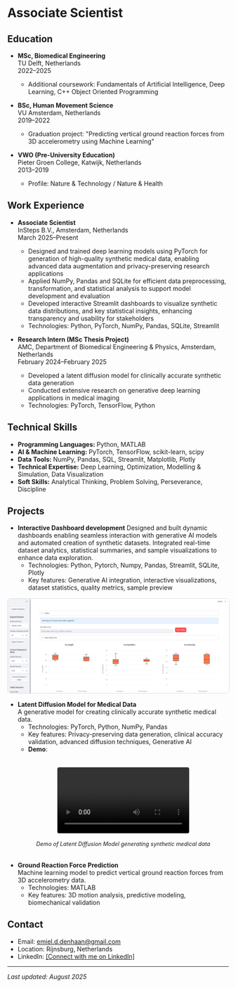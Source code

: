 # Associate Scientist

## Education
- **MSc, Biomedical Engineering**  
  TU Delft, Netherlands  
  2022–2025  
  - Additional coursework: Fundamentals of Artificial Intelligence, Deep Learning, C++ Object Oriented Programming  

- **BSc, Human Movement Science**  
  VU Amsterdam, Netherlands  
  2019–2022  
  - Graduation project: "Predicting vertical ground reaction forces from 3D accelerometry using Machine Learning"  

- **VWO (Pre-University Education)**  
  Pieter Groen College, Katwijk, Netherlands  
  2013–2019  
  - Profile: Nature & Technology / Nature & Health  

## Work Experience
- **Associate Scientist**  
  InSteps B.V., Amsterdam, Netherlands  
  March 2025–Present  
  - Designed and trained deep learning models using PyTorch for generation of high-quality synthetic medical data, enabling advanced data augmentation and privacy-preserving research applications  
  - Applied NumPy, Pandas and SQLite for efficient data preprocessing, transformation, and statistical analysis to support model development and evaluation  
  - Developed interactive Streamlit dashboards to visualize synthetic data distributions, and key statistical insights, enhancing transparency and usability for stakeholders  
  - Technologies: Python, PyTorch, NumPy, Pandas, SQLite, Streamlit  


- **Research Intern (MSc Thesis Project)**  
  AMC, Department of Biomedical Engineering & Physics, Amsterdam, Netherlands  
  February 2024–February 2025  
  - Developed a latent diffusion model for clinically accurate synthetic data generation  
  - Conducted extensive research on generative deep learning applications in medical imaging  
  - Technologies: PyTorch, TensorFlow, Python  

## Technical Skills
- **Programming Languages:** Python, MATLAB 
- **AI & Machine Learning:** PyTorch, TensorFlow, scikit-learn, scipy  
- **Data Tools:** NumPy, Pandas, SQL, Streamlit, Matplotlib, Plotly  
- **Technical Expertise:** Deep Learning, Optimization, Modelling & Simulation, Data Visualization  
- **Soft Skills:** Analytical Thinking, Problem Solving, Perseverance, Discipline  

## Projects
- **Interactive Dashboard development**
Designed and built dynamic dashboards enabling seamless interaction with generative AI models and automated creation of synthetic datasets. Integrated real-time dataset analytics, statistical summaries, and sample visualizations to enhance data exploration.
  - Technologies: Python, Pytorch, Numpy, Pandas, Streamlit, SQLite, Plotly
  - Key features: Generative AI integration, interactive visualizations, dataset statistics, quality metrics, sample preview
<!-- Image Section -->
<div class="image-section">
  <img src="/assets/img/vessel_dashboard_1.png" alt="Synthetic Blood Vessel Dashboard" style="max-width: 100%; border: 1px solid #ddd; border-radius: 8px; display: block; margin: 1rem auto;">
</div>

<style>
.image-section {
  text-align: center;
  margin: 1rem 0;
}
</style>
- **Latent Diffusion Model for Medical Data**  
  A generative model for creating clinically accurate synthetic medical data.  
  - Technologies: PyTorch, Python, NumPy, Pandas  
  - Key features: Privacy-preserving data generation, clinical accuracy validation, advanced diffusion techniques, Generative AI 
  - **Demo**:  
  <div class="video-section">
    <video controls style="max-width: 100%; border: 1px solid #ddd; border-radius: 5px; display: block; margin: 1rem auto;">
      <source src="/assets/img/voxel_diffusion.mp4" type="video/mp4">
      Your browser does not support the video tag.
    </video>
    <p style="text-align: center; font-style: italic; font-size: 0.9em; margin-top: 10px;">Demo of Latent Diffusion Model generating synthetic medical data</p>
  </div>

<style>
.video-section {
  text-align: center;
  margin: 2rem 0;
}
</style>

- **Ground Reaction Force Prediction**  
  Machine learning model to predict vertical ground reaction forces from 3D accelerometry data.  
  - Technologies: MATLAB  
  - Key features: 3D motion analysis, predictive modeling, biomechanical validation  

## Contact
- Email: emiel.d.denhaan@gmail.com  
- Location: Rijnsburg, Netherlands  
- LinkedIn: [[Connect with me on LinkedIn]](https://nl.linkedin.com/in/emiel-den-haan-54345b207)  

---
*Last updated: August 2025*
